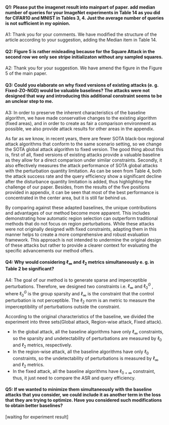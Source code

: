 #### Q1: Please put the imagenet result into mainpart of paper. add median number of queries for your ImageNet experiments in Table 14 as you did for CIFAR10 and MNIST in Tables 3, 4. Just the average number of queries is not sufficient in my opinion.

A1: Thank you for your comments. We have modified the structure of the article according to your suggestion, adding the Median item in Table 14.


#### Q2: Figure 5 is rather misleading because for the Square Attack in the second row we only see stripe initializaton without any sampled squares.

A2: Thank you for your suggestion. We have amend the figure in the Figure 5 of the main paper.


#### Q3: Could you elaborate on why fixed versions of existing attacks (e. g. Fixed-ZO-NGD) would be valuable baselines? The attacks were not designed that way and introducing this additional constraint seems to be an unclear step to me.

A3: In order to preserve the inherent characteristics of the baseline algorithm, we have made conservative changes to the existing algorithm (fixed areas), and in order to create as fair a comparison environment as possible, we also provide attack results for other areas in the appendix.

As far as we know, in recent years, there are fewer SOTA black-box regional attack algorithms that conform to the same scenario setting, so we change the SOTA global attack algorithm to fixed version. The good thing about this is, first of all, fixed versions of existing attacks provide a valuable baseline as they allow for a direct comparison under similar constraints. Secondly, it also effectively measures the attack performance of SOTA global attacks with the perturbation quantity limitation. As can be seen from Table 4, both the attack success rate and the query efficiency show a significant decline after the disturbance quantity limitation is added, thus highlighting the challenge of our paper.  Besides, from the results of the five positions provided in appendix, it can be seen that most of the best performance is concentrated in the center area, but it is still far behind us.

By comparing against these adapted baselines, the unique contributions and advantages of our method become more apparent. This includes demonstrating how automatic region selection can outperform traditional methods that do not focus on region perturbations. While these attacks were not originally designed with fixed constraints, adapting them in this manner helps to create a more comprehensive and robust evaluation framework. This approach is not intended to undermine the original design of these attacks but rather to provide a clearer context for evaluating the specific advancements our method offers.


#### Q4: Why would considering $\ell_\infty$ and $\ell_2$ metrics simultaneously e. g. in Table 2 be significant? 

A4: The goal of our method is to generate sparse and imperceptible perturbations. Therefore, we designed two constraints i.e. $\ell_\infty$ and $\ell^G_0$ , where $\ell^G_0$ is the group sparsity and $\ell_\infty$ is the constraint that the control perturbation is not perceptible. The $\ell_2$ norm is an metric to measure the imperceptibility of perturbations outside the constraint.

According to the original characteristics of the baseline, we divided the experiment into three sets(Global attack, Region-wise attack, Fixed attack).

* In the global attack, all the baseline algorithms have only $\ell_\infty$ constraints, so the sparsity and undetectability of perturbations are measured by $\ell_0$ and $\ell_2$ metrics, respectively.
* In the region-wise attack, all the baseline algorithms have only $\ell_0$ constraints, so the undetectability of perturbations is measured by $\ell_\infty$ and $\ell_2$ metrics.
* In the fixed attack, all the baseline algorithms have $\ell_{0+\infty}$  constraint, thus, it just need to compare the ASR and query efficiency.


#### Q5: If we wanted to minimize them simultaneously with the baseline attacks that you consider, we could include it as another term in the loss that they are trying to optimize. Have you considered such modifications to obtain better baselines?

[waiting for experiment result]
